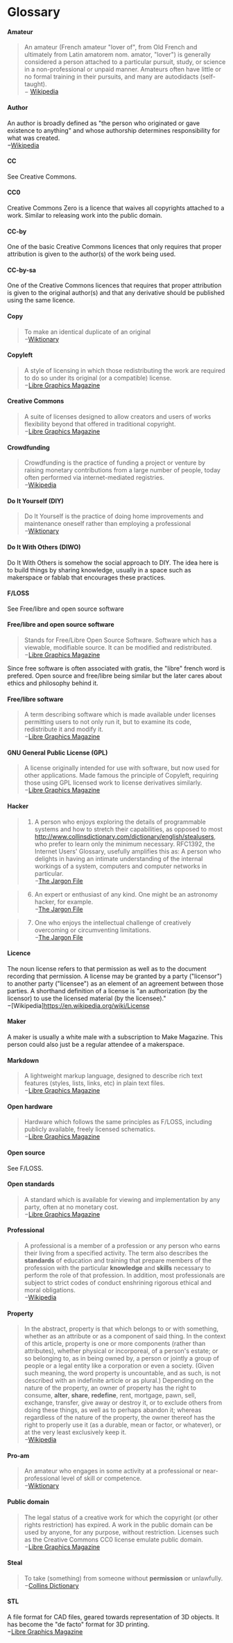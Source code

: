 Glossary
======

#### Amateur
> An amateur (French amateur  "lover of", from Old French and ultimately from Latin amatorem nom.  amator, "lover") is generally considered a person attached to a  particular pursuit, study, or science in a non-professional or unpaid  manner. Amateurs often have little or no formal training in their  pursuits, and many are autodidacts (self-taught).  
− [Wikipedia](https://en.wikipedia.org/wiki/Amateur )

#### Author
An author is broadly defined as "the person who originated or gave  existence to anything" and whose authorship determines responsibility  for what was created.  
−[Wikipedia](https://en.wikipedia.org/wiki/Author )

#### CC
See Creative Commons.

#### CC0
Creative Commons Zero is a licence  that waives all copyrights attached to a work. Similar to releasing work into the public domain. 

#### CC-by 
One of the basic Creative Commons licences that only requires that proper attribution is given to the author(s) of the work being used.

#### CC-by-sa
One of the Creative Commons licences that requires that proper attribution is given to the original author(s) and that any derivative should be  published using the same licence.

#### Copy
> To make an identical duplicate of an original  
−[Wiktionary](https://en.wiktionary.org/wiki/copy )

#### Copyleft 
>  A style of licensing in which those redistributing the work are  required to do so under its original (or a compatible) license.  
−[Libre Graphics Magazine](http://libregraphicsmag.com/ )

#### Creative Commons
>   A suite of licenses designed to allow creators and users of works   flexibility beyond that offered in traditional copyright.  
−[Libre Graphics Magazine](http://libregraphicsmag.com/ )

#### Crowdfunding
>  Crowdfunding is the practice of funding a project or venture by   raising monetary contributions from a large number of people, today  often performed via internet-mediated registries.  
−[Wikipedia](https://en.wikipedia.org/wiki/Crowdfunding )

#### Do It Yourself (DIY)
> Do It Yourself is the practice of doing home improvements and maintenance oneself rather than employing a professional  
−[Wiktionary](https://en.wiktionary.org/wiki/do_it_yourself)

#### Do It With Others (DIWO)
Do It With Others is somehow the social  approach to DIY. The idea here is to build things by sharing knowledge,  usually in a space such as makerspace or fablab that encourages these  practices.

#### F/LOSS
See Free/libre and open source software

#### Free/libre and open source software
>  Stands for Free/Libre Open Source Software. Software which has a  viewable, modifiable source. It can be modified and redistributed.  
−[Libre Graphics Magazine](http://libregraphicsmag.com/ )

Since  free software is often associated with gratis, the "libre" french word  is prefered. Open source and free/libre being similar but the later  cares about ethics and philosophy behind it.

#### Free/libre software
> A term describing software which is made available under licenses permitting users to not only run it, but to examine its code, redistribute it and modify it.  
−[Libre Graphics Magazine](http://libregraphicsmag.com/ )

#### GNU General Public License (GPL)
>  A license originally intended for use with software, but now used for  other applications. Made famous the principle of Copyleft, requiring  those using GPL licensed work to license derivatives similarly.  
−[Libre Graphics Magazine](http://libregraphicsmag.com/ )

#### Hacker
> 1. A person who enjoys exploring the details of programmable systems  and how to stretch their capabilities, as opposed to most http://www.collinsdictionary.com/dictionary/english/stealusers, who prefer to learn only the minimum necessary.  RFC1392, the Internet Users' Glossary,  usefully amplifies this as: A person who delights in having an     intimate understanding of the internal workings of a system, computers  and computer networks in particular.  
−[The Jargon File](http://www.catb.org/jargon/html/H/hacker.html)

> 6. An expert or enthusiast of any kind. One might be an astronomy hacker, for example.  
−[The Jargon File](http://www.catb.org/jargon/html/H/hacker.html)

> 7. One who enjoys the intellectual challenge of creatively overcoming or circumventing limitations.  
−[The Jargon File](http://www.catb.org/jargon/html/H/hacker.html)

#### Licence 
The  noun license refers to that permission as well as to the document  recording that permission. A license may be granted by a party     ("licensor") to another party ("licensee") as an element of an  agreement  between those parties. A shorthand definition of a license is  "an authorization (by the licensor) to use the licensed material  (by   the  licensee)."  
−[Wikipedia]https://en.wikipedia.org/wiki/License

#### Maker
A maker is usually a white male with a subscription to Make Magazine. This person could also just be a regular attendee of a makerspace.

#### Markdown
> A lightweight markup language, designed to describe rich text features (styles, lists, links, etc) in plain text files.  
−[Libre Graphics Magazine](http://libregraphicsmag.com/ )

#### Open hardware
> Hardware which follows the same principles as F/LOSS, including publicly available, freely licensed schematics.  
−[Libre Graphics Magazine](http://libregraphicsmag.com/ )

#### Open source 
See F/LOSS.

#### Open standards
> A standard which is available for viewing and implementation by any party, often at no monetary cost.  
−[Libre Graphics Magazine](http://libregraphicsmag.com/ )

#### Professional
>  A professional is a member of a profession or any person who earns  their living from a specified activity. The term also describes the  **standards** of education and training that prepare members of the  profession with the particular **knowledge** and **skills**  necessary   to perform the role of that profession. In addition, most professionals  are subject to strict codes of conduct enshrining rigorous ethical and  moral obligations.  
−[Wikipedia](https://en.wikipedia.org/wiki/Professional )

#### Property
>  In the abstract, property is that which belongs to or with    something,   whether as an attribute or as a component of said thing.   In  the   context of this article, property is one or more components   (rather    than attributes), whether physical or incorporeal, of a   person's  estate;  or so belonging to, as in being owned by, a person  or  jointly a  group  of people or a legal entity like a corporation or   even a  society. (Given  such meaning, the word property is   uncountable,  and as  such, is not  described with an indefinite  article  or as plural.)   Depending on the  nature of the property, an  owner of  property has the  right to consume,  **alter**, **share**,  **redefine**, rent, mortgage,  pawn, sell,  exchange, transfer, give   away or destroy it, or to exclude  others from  doing these things, as   well as to perhaps abandon it;  whereas regardless  of the nature of  the  property, the owner thereof has  the right to  properly use it (as  a  durable, mean or factor, or  whatever), or at the  very least   exclusively keep it.  
−[Wikipedia](https://en.wikipedia.org/wiki/Property)

#### Pro-am
> An amateur who engages in some activity at a professional or near-professional level of skill or competence.  
−[Wiktionary](https://en.wiktionary.org/wiki/pro-am )

#### Public domain
> The legal status of a creative work for which the copyright (or other rights restriction) has expired. A work in the public domain can be used by anyone, for any purpose, without restriction. Licenses such as the Creative Commons CC0 license emulate public domain.  
−[Libre Graphics Magazine](http://libregraphicsmag.com/ )

#### Steal  
> To take (something) from someone without **permission** or unlawfully.  
−[Collins Dictionary](http://www.collinsdictionary.com/dictionary/english/steal )

#### STL
A file format for CAD files, geared towards representation of 3D objects. It has become the "de facto" format for 3D printing.  
−[Libre Graphics Magazine](http://libregraphicsmag.com/ )

